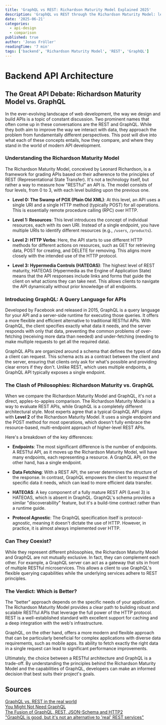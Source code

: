 ```yaml
---
title: 'GraphQL vs REST: Richardson Maturity Model Explained 2025'
description: 'GraphQL vs REST through the Richardson Maturity Model: levels 0-3, HATEOAS, data-fetching trade-offs, and when to use each. Get a 2025 guide for API design.'
date: '2025-06-21'
categories:
  - api-design
  - comparison
published: true
author: 'Jonas Fröller'
readingTime: '7 min'
tags: ['backend', 'Richardson Maturity Model', 'REST', 'GraphQL']
---
```


<script>
  import AudioNativePlayer from '$lib/components/AudioNativePlayer.svelte';
</script>

# Backend API Architecture

<AudioNativePlayer />

## The Great API Debate: Richardson Maturity Model vs. GraphQL

In the ever-evolving landscape of web development, the way we design and build APIs is a topic of constant discussion. Two prominent names that often come up in these conversations are the REST and GraphQL. While they both aim to improve the way we interact with data, they approach the problem from fundamentally different perspectives. This post will dive into what each of these concepts entails, how they compare, and where they stand in the world of modern API development.

### Understanding the Richardson Maturity Model

The Richardson Maturity Model, conceived by Leonard Richardson, is a framework for grading APIs based on their adherence to the principles of REST (Representational State Transfer). It's not a technology itself, but rather a way to measure how "RESTful" an API is. The model consists of four levels, from 0 to 3, with each level building upon the previous one.

- **Level 0: The Swamp of POX (Plain Old XML)**: At this level, an API uses a single URI and a single HTTP method (typically POST) for all operations. This is essentially remote procedure calling (RPC) over HTTP.

- **Level 1: Resources**: This level introduces the concept of individual resources, each with its own URI. Instead of a single endpoint, you have multiple URIs to identify different resources (e.g., `/users`, `/products`).

- **Level 2: HTTP Verbs**: Here, the API starts to use different HTTP methods for different actions on resources, such as GET for retrieving data, POST for creating, and DELETE for removing. This aligns more closely with the intended use of the HTTP protocol.

- **Level 3: Hypermedia Controls (HATEOAS)**: The highest level of REST maturity, HATEOAS (Hypermedia as the Engine of Application State) means that the API responses include links and forms that guide the client on what actions they can take next. This allows clients to navigate the API dynamically without prior knowledge of all endpoints.

### Introducing GraphQL: A Query Language for APIs

Developed by Facebook and released in 2015, GraphQL is a query language for your API and a server-side runtime for executing those queries. It offers a more flexible and efficient alternative to traditional RESTful APIs. With GraphQL, the client specifies exactly what data it needs, and the server responds with only that data, preventing the common problems of over-fetching (receiving more data than needed) and under-fetching (needing to make multiple requests to get all the required data).

GraphQL APIs are organized around a schema that defines the types of data a client can request. This schema acts as a contract between the client and the server, ensuring that clients only ask for what's possible and providing clear errors if they don't. Unlike REST, which uses multiple endpoints, a GraphQL API typically exposes a single endpoint.

### The Clash of Philosophies: Richardson Maturity vs. GraphQL

When we compare the Richardson Maturity Model and GraphQL, it's not a direct, apples-to-apples comparison. The Richardson Maturity Model is a way to evaluate REST APIs, while GraphQL is a completely different architectural style. Most experts agree that a typical GraphQL API aligns with **Level 2** of the Richardson Maturity Model. It uses a single endpoint and the POST method for most operations, which doesn't fully embrace the resource-based, multi-endpoint approach of higher-level REST APIs.

Here's a breakdown of the key differences:

- **Endpoints**: The most significant difference is the number of endpoints. A RESTful API, as it moves up the Richardson Maturity Model, will have many endpoints, each representing a resource. A GraphQL API, on the other hand, has a single endpoint.

- **Data Fetching**: With a REST API, the server determines the structure of the response. In contrast, GraphQL empowers the client to request the specific data it needs, which can lead to more efficient data transfer.

- **HATEOAS**: A key component of a fully mature REST API (Level 3) is HATEOAS, which is absent in GraphQL. GraphQL's schema provides a similar "discoverability" feature, but it's a build-time contract rather than a runtime guide.

- **Protocol Agnostic**: The GraphQL specification itself is protocol-agnostic, meaning it doesn't dictate the use of HTTP. However, in practice, it is almost always implemented over HTTP.

### Can They Coexist?

While they represent different philosophies, the Richardson Maturity Model and GraphQL are not mutually exclusive. In fact, they can complement each other. For example, a GraphQL server can act as a gateway that sits in front of multiple RESTful microservices. This allows a client to use GraphQL's flexible querying capabilities while the underlying services adhere to REST principles.

### The Verdict: Which is Better?

The "better" approach depends on the specific needs of your application. The Richardson Maturity Model provides a clear path to building robust and scalable RESTful APIs that leverage the full power of the HTTP protocol. REST is a well-established standard with excellent support for caching and a deep integration with the web's infrastructure.

GraphQL, on the other hand, offers a more modern and flexible approach that can be particularly beneficial for complex applications with diverse data requirements, such as mobile apps. Its ability to fetch exactly the right data in a single request can lead to significant performance improvements.

Ultimately, the choice between a RESTful architecture and GraphQL is a trade-off. By understanding the principles behind the Richardson Maturity Model and the capabilities of GraphQL, developers can make an informed decision that best suits their project's goals.

<div id="research-sources">

## Sources

[GraphQL vs. REST in the real world](https://www.reddit.com/r/graphql/comments/144esgy/graphql_vs_rest_in_the_real_world)  
[You Might Not Need GraphQL](https://apisyouwonthate.com/blog/you-might-not-need-graphql)  
[The Fusion of GraphQL, REST, JSON-Schema and HTTP2](https://wundergraph.com/blog/the_fusion_of_graphql_rest_json_schema_and_http2)  
["GraphQL is good, but it's not an alternative to 'real' REST services"](https://devm.io/api/graphql-good-no-alternative-rest-services-142814-001)

</div>
